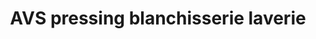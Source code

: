 ---
title: "AVS pressing blanchisserie laverie"
url: /reims/avs-pressing-blanchisserie-laverie/
shop: blanchisserie
---
